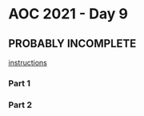 # AOC 2021 - Day 9

## PROBABLY INCOMPLETE

[instructions](https://adventofcode.com/2021/day/9)

### Part 1

>

### Part 2

>
